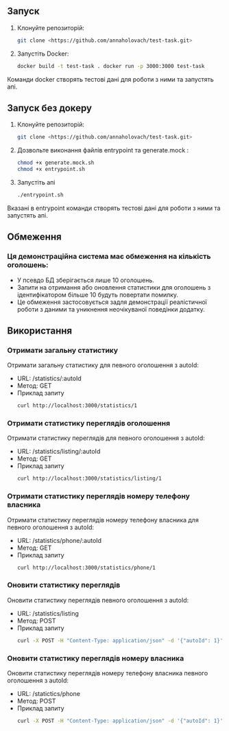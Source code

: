 ## Запуск

1. Клонуйте репозиторій:
   ```bash
   git clone <https://github.com/annaholovach/test-task.git>
2. Запустіть Docker:
    ```bash
   docker build -t test-task . docker run -p 3000:3000 test-task
Команди docker створять тестові дані для роботи з ними та запустять апі.

## Запуск без докеру

1. Клонуйте репозиторій:
   ```bash
   git clone <https://github.com/annaholovach/test-task.git>
2. Дозвольте виконання файлів entrypoint та generate.mock :
    ```bash
   chmod +x generate.mock.sh
   chmod +x entrypoint.sh
3. Запустіть апі 
     ```bash
   ./entrypoint.sh

Вказані в entrypoint команди створять тестові дані для роботи з ними та запустять апі.

## Обмеження 

### Ця демонстраційна система має обмеження на кількість оголошень:

- У псевдо БД зберігається лише 10 оголошень.
- Запити на отримання або оновлення статистики для оголошень з ідентифікатором більше 10 будуть повертати помилку.
- Це обмеження застосовується задля демонстрації реалістичної роботи з даними та уникнення неочікуваної поведінки додатку.

## Використання
### Отримати загальну статистику
Отримати загальну статистику для певного оголошення з autoId:

- URL: /statistics/:autoId
- Метод: GET
- Приклад запиту
   ```bash
  curl http://localhost:3000/statistics/1

### Отримати статистику переглядів оголошення
Отримати статистику переглядів для певного оголошення з autoId:

- URL: /statistics/listing/:autoId
- Метод: GET
- Приклад запиту
   ```bash
  curl http://localhost:3000/statistics/listing/1

### Отримати статистику переглядів номеру телефону власника
Отримати статистику переглядів номеру телефону власника для певного оголошення з autoId:

- URL: /statistics/phone/:autoId
- Метод: GET
- Приклад запиту
   ```bash
  curl http://localhost:3000/statistics/phone/1

### Оновити статистику переглядів
Оновити статистику переглядів певного оголошення з autoId:

- URL: /statistics/listing
- Метод: POST
- Приклад запиту 
   ```bash
  curl -X POST -H "Content-Type: application/json" -d '{"autoId": 1}' http://localhost:3000/statistics/listing
  ```

### Оновити статистику переглядів номеру власника
Оновити статистику переглядів номеру телефону власника певного оголошення з autoId:

- URL: /statictics/phone
- Метод: POST
- Приклад запиту 
   ```bash
  curl -X POST -H "Content-Type: application/json" -d '{"autoId": 1}' http://localhost:3000/statistics/phone
  ```

